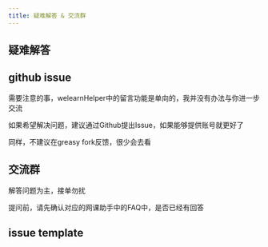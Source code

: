 ```yaml
---
title: 疑难解答 & 交流群
---
```


## 疑难解答

## github issue


需要注意的事，welearnHelper中的留言功能是单向的，我并没有办法与你进一步交流

如果希望解决问题，建议通过Github提出Issue，如果能够提供账号就更好了

同样，不建议在greasy fork反馈，很少会去看

## 交流群
解答问题为主，接单勿扰

提问前，请先确认对应的网课助手中的FAQ中，是否已经有回答


## issue template